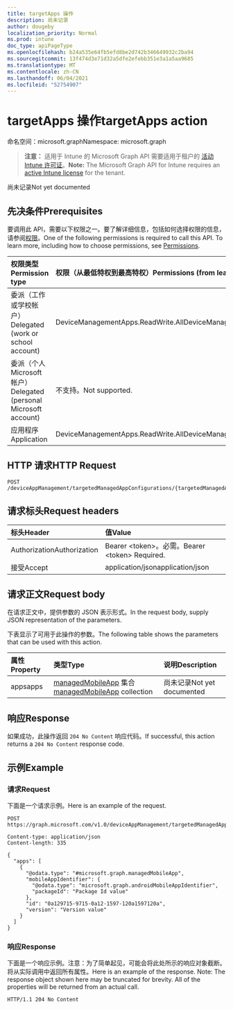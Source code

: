 ```yaml
---
title: targetApps 操作
description: 尚未记录
author: dougeby
localization_priority: Normal
ms.prod: intune
doc_type: apiPageType
ms.openlocfilehash: b24a535e64fb5efd8be2d742b346649932c2ba94
ms.sourcegitcommit: 13f474d3e71d32a5dfe2efebb351e3a1a5aa9685
ms.translationtype: MT
ms.contentlocale: zh-CN
ms.lasthandoff: 06/04/2021
ms.locfileid: "52754907"
---
```

# <a name="targetapps-action"></a><span data-ttu-id="1497e-103">targetApps 操作</span><span class="sxs-lookup"><span data-stu-id="1497e-103">targetApps action</span></span>

<span data-ttu-id="1497e-104">命名空间：microsoft.graph</span><span class="sxs-lookup"><span data-stu-id="1497e-104">Namespace: microsoft.graph</span></span>

> <span data-ttu-id="1497e-105">**注意：** 适用于 Intune 的 Microsoft Graph API 需要适用于租户的 [活动 Intune 许可证](https://go.microsoft.com/fwlink/?linkid=839381)。</span><span class="sxs-lookup"><span data-stu-id="1497e-105">**Note:** The Microsoft Graph API for Intune requires an [active Intune license](https://go.microsoft.com/fwlink/?linkid=839381) for the tenant.</span></span>

<span data-ttu-id="1497e-106">尚未记录</span><span class="sxs-lookup"><span data-stu-id="1497e-106">Not yet documented</span></span>

## <a name="prerequisites"></a><span data-ttu-id="1497e-107">先决条件</span><span class="sxs-lookup"><span data-stu-id="1497e-107">Prerequisites</span></span>
<span data-ttu-id="1497e-p101">要调用此 API，需要以下权限之一。要了解详细信息，包括如何选择权限的信息，请参阅[权限](/graph/permissions-reference)。</span><span class="sxs-lookup"><span data-stu-id="1497e-p101">One of the following permissions is required to call this API. To learn more, including how to choose permissions, see [Permissions](/graph/permissions-reference).</span></span>

|<span data-ttu-id="1497e-110">权限类型</span><span class="sxs-lookup"><span data-stu-id="1497e-110">Permission type</span></span>|<span data-ttu-id="1497e-111">权限（从最低特权到最高特权）</span><span class="sxs-lookup"><span data-stu-id="1497e-111">Permissions (from least to most privileged)</span></span>|
|:---|:---|
|<span data-ttu-id="1497e-112">委派（工作或学校帐户）</span><span class="sxs-lookup"><span data-stu-id="1497e-112">Delegated (work or school account)</span></span>|<span data-ttu-id="1497e-113">DeviceManagementApps.ReadWrite.All</span><span class="sxs-lookup"><span data-stu-id="1497e-113">DeviceManagementApps.ReadWrite.All</span></span>|
|<span data-ttu-id="1497e-114">委派（个人 Microsoft 帐户）</span><span class="sxs-lookup"><span data-stu-id="1497e-114">Delegated (personal Microsoft account)</span></span>|<span data-ttu-id="1497e-115">不支持。</span><span class="sxs-lookup"><span data-stu-id="1497e-115">Not supported.</span></span>|
|<span data-ttu-id="1497e-116">应用程序</span><span class="sxs-lookup"><span data-stu-id="1497e-116">Application</span></span>|<span data-ttu-id="1497e-117">DeviceManagementApps.ReadWrite.All</span><span class="sxs-lookup"><span data-stu-id="1497e-117">DeviceManagementApps.ReadWrite.All</span></span>|

## <a name="http-request"></a><span data-ttu-id="1497e-118">HTTP 请求</span><span class="sxs-lookup"><span data-stu-id="1497e-118">HTTP Request</span></span>
<!-- {
  "blockType": "ignored"
}
-->
``` http
POST /deviceAppManagement/targetedManagedAppConfigurations/{targetedManagedAppConfigurationId}/targetApps
```

## <a name="request-headers"></a><span data-ttu-id="1497e-119">请求标头</span><span class="sxs-lookup"><span data-stu-id="1497e-119">Request headers</span></span>
|<span data-ttu-id="1497e-120">标头</span><span class="sxs-lookup"><span data-stu-id="1497e-120">Header</span></span>|<span data-ttu-id="1497e-121">值</span><span class="sxs-lookup"><span data-stu-id="1497e-121">Value</span></span>|
|:---|:---|
|<span data-ttu-id="1497e-122">Authorization</span><span class="sxs-lookup"><span data-stu-id="1497e-122">Authorization</span></span>|<span data-ttu-id="1497e-123">Bearer &lt;token&gt;。必需。</span><span class="sxs-lookup"><span data-stu-id="1497e-123">Bearer &lt;token&gt; Required.</span></span>|
|<span data-ttu-id="1497e-124">接受</span><span class="sxs-lookup"><span data-stu-id="1497e-124">Accept</span></span>|<span data-ttu-id="1497e-125">application/json</span><span class="sxs-lookup"><span data-stu-id="1497e-125">application/json</span></span>|

## <a name="request-body"></a><span data-ttu-id="1497e-126">请求正文</span><span class="sxs-lookup"><span data-stu-id="1497e-126">Request body</span></span>
<span data-ttu-id="1497e-127">在请求正文中，提供参数的 JSON 表示形式。</span><span class="sxs-lookup"><span data-stu-id="1497e-127">In the request body, supply JSON representation of the parameters.</span></span>

<span data-ttu-id="1497e-128">下表显示了可用于此操作的参数。</span><span class="sxs-lookup"><span data-stu-id="1497e-128">The following table shows the parameters that can be used with this action.</span></span>

|<span data-ttu-id="1497e-129">属性</span><span class="sxs-lookup"><span data-stu-id="1497e-129">Property</span></span>|<span data-ttu-id="1497e-130">类型</span><span class="sxs-lookup"><span data-stu-id="1497e-130">Type</span></span>|<span data-ttu-id="1497e-131">说明</span><span class="sxs-lookup"><span data-stu-id="1497e-131">Description</span></span>|
|:---|:---|:---|
|<span data-ttu-id="1497e-132">apps</span><span class="sxs-lookup"><span data-stu-id="1497e-132">apps</span></span>|<span data-ttu-id="1497e-133">[managedMobileApp](../resources/intune-mam-managedmobileapp.md) 集合</span><span class="sxs-lookup"><span data-stu-id="1497e-133">[managedMobileApp](../resources/intune-mam-managedmobileapp.md) collection</span></span>|<span data-ttu-id="1497e-134">尚未记录</span><span class="sxs-lookup"><span data-stu-id="1497e-134">Not yet documented</span></span>|



## <a name="response"></a><span data-ttu-id="1497e-135">响应</span><span class="sxs-lookup"><span data-stu-id="1497e-135">Response</span></span>
<span data-ttu-id="1497e-136">如果成功，此操作返回 `204 No Content` 响应代码。</span><span class="sxs-lookup"><span data-stu-id="1497e-136">If successful, this action returns a `204 No Content` response code.</span></span>

## <a name="example"></a><span data-ttu-id="1497e-137">示例</span><span class="sxs-lookup"><span data-stu-id="1497e-137">Example</span></span>

### <a name="request"></a><span data-ttu-id="1497e-138">请求</span><span class="sxs-lookup"><span data-stu-id="1497e-138">Request</span></span>
<span data-ttu-id="1497e-139">下面是一个请求示例。</span><span class="sxs-lookup"><span data-stu-id="1497e-139">Here is an example of the request.</span></span>
``` http
POST https://graph.microsoft.com/v1.0/deviceAppManagement/targetedManagedAppConfigurations/{targetedManagedAppConfigurationId}/targetApps

Content-type: application/json
Content-length: 335

{
  "apps": [
    {
      "@odata.type": "#microsoft.graph.managedMobileApp",
      "mobileAppIdentifier": {
        "@odata.type": "microsoft.graph.androidMobileAppIdentifier",
        "packageId": "Package Id value"
      },
      "id": "0a129715-9715-0a12-1597-120a1597120a",
      "version": "Version value"
    }
  ]
}
```

### <a name="response"></a><span data-ttu-id="1497e-140">响应</span><span class="sxs-lookup"><span data-stu-id="1497e-140">Response</span></span>
<span data-ttu-id="1497e-p102">下面是一个响应示例。注意：为了简单起见，可能会将此处所示的响应对象截断。将从实际调用中返回所有属性。</span><span class="sxs-lookup"><span data-stu-id="1497e-p102">Here is an example of the response. Note: The response object shown here may be truncated for brevity. All of the properties will be returned from an actual call.</span></span>
``` http
HTTP/1.1 204 No Content
```




